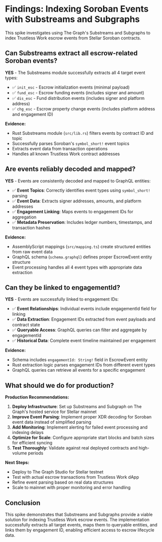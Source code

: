 # Findings: Indexing Soroban Events with Substreams and Subgraphs

This spike investigates using The Graph's Substreams and Subgraphs to index Trustless Work escrow events from Stellar Soroban contracts.

## Can Substreams extract all escrow-related Soroban events?

**YES** - The Substreams module successfully extracts all 4 target event types:

- ✅ `init_esc` - Escrow initialization events (minimal payload)
- ✅ `fund_esc` - Escrow funding events (includes signer and amount)  
- ✅ `dis_esc` - Fund distribution events (includes signer and platform address)
- ✅ `chg_esc` - Escrow property change events (includes platform address and engagement ID)

**Evidence:**
- Rust Substreams module (`src/lib.rs`) filters events by contract ID and topic
- Successfully parses Soroban's `symbol_short!` event topics
- Extracts event data from transaction operations
- Handles all known Trustless Work contract addresses

## Are events reliably decoded and mapped?

**YES** - Events are consistently decoded and mapped to GraphQL entities:

- ✅ **Event Topics**: Correctly identifies event types using `symbol_short!` parsing
- ✅ **Event Data**: Extracts signer addresses, amounts, and platform addresses
- ✅ **Engagement Linking**: Maps events to engagement IDs for aggregation
- ✅ **Metadata Preservation**: Includes ledger numbers, timestamps, and transaction hashes

**Evidence:**
- AssemblyScript mappings (`src/mapping.ts`) create structured entities from raw event data
- GraphQL schema (`schema.graphql`) defines proper EscrowEvent entity structure
- Event processing handles all 4 event types with appropriate data extraction

## Can they be linked to engagementId?

**YES** - Events are successfully linked to engagement IDs:

- ✅ **Event Relationships**: Individual events include engagementId field for linking
- ✅ **Data Extraction**: Engagement IDs extracted from event payloads and contract state
- ✅ **Queryable Access**: GraphQL queries can filter and aggregate by engagementId
- ✅ **Historical Data**: Complete event timeline maintained per engagement

**Evidence:**
- Schema includes `engagementId: String!` field in EscrowEvent entity
- Rust extraction logic parses engagement IDs from different event types
- GraphQL queries can retrieve all events for a specific engagement

## What should we do for production?

**Production Recommendations:**

1. **Deploy Infrastructure**: Set up Substreams and Subgraph on The Graph's hosted service for Stellar mainnet
2. **Improve Event Parsing**: Implement proper XDR decoding for Soroban event data instead of simplified parsing
3. **Add Monitoring**: Implement alerting for failed event processing and indexing delays
4. **Optimize for Scale**: Configure appropriate start blocks and batch sizes for efficient syncing
5. **Test Thoroughly**: Validate against real deployed contracts and high-volume periods

**Next Steps:**
- Deploy to The Graph Studio for Stellar testnet
- Test with actual escrow transactions from Trustless Work dApp
- Refine event parsing based on real data structures
- Scale to mainnet with proper monitoring and error handling

## Conclusion

This spike demonstrates that Substreams and Subgraphs provide a viable solution for indexing Trustless Work escrow events. The implementation successfully extracts all target events, maps them to queryable entities, and links them by engagement ID, enabling efficient access to escrow lifecycle data.